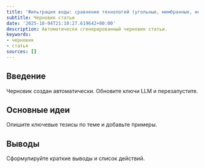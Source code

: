 ```yaml
---
title: 'Фильтрация воды: сравнение технологий (угольные, мембранные, ионный обмен)'
subtitle: Черновик статьи
date: '2025-10-04T21:10:27.619642+00:00'
description: Автоматически сгенерированный черновик статьи.
keywords:
- черновик
- статья
sources: []
---
```


## Введение

Черновик создан автоматически. Обновите ключи LLM и перезапустите.

## Основные идеи

Опишите ключевые тезисы по теме и добавьте примеры.

## Выводы

Сформулируйте краткие выводы и список действий.